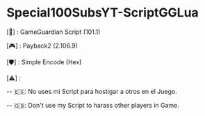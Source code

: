 # Special100SubsYT-ScriptGGLua
[🔰] : GameGuardian Script (101.1)
 
[🎮] : Payback2 (2.106.9)
 
[🛡️] : Simple Encode (Hex)
 
[⚠️] :
 
 
-- 🇪🇸: No uses mi Script para hostigar a otros en el Juego.
 
-- 🇬🇧: Don't use my Script to harass other players in Game.
 
